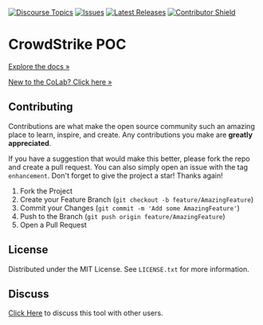 [![Discourse Topics][discourse-shield]][discourse-url]
[![Issues][issues-shield]][issues-url]
[![Latest Releases][release-shield]][release-url]
[![Contributor Shield][contributor-shield]][contributors-url]

[discourse-shield]:https://img.shields.io/discourse/topics?label=Discuss%20This%20Tool&server=https%3A%2F%2Fdeveloper.sailpoint.com%2Fdiscuss
[discourse-url]:https://developer.sailpoint.com/discuss/tag/workflows
[issues-shield]:https://img.shields.io/github/issues/sailpoint-oss/colab-sp-crowdstrike-poc?label=Issues
[issues-url]:https://github.com/sailpoint-oss/colab-sp-crowdstrike-poc/issues
[release-shield]: https://img.shields.io/github/v/release/sailpoint-oss/colab-sp-crowdstrike-poc?label=Current%20Release
[release-url]:https://github.com/sailpoint-oss/colab-sp-crowdstrike-poc/releases
[contributor-shield]:https://img.shields.io/github/contributors/sailpoint-oss/colab-sp-crowdstrike-poc?label=Contributors
[contributors-url]:https://github.com/sailpoint-oss/colab-sp-crowdstrike-poc/graphs/contributors

# CrowdStrike POC
[Explore the docs »](https://your-link-to-colab-topic-here)

[New to the CoLab? Click here »](https://developer.sailpoint.com/discuss/t/about-the-sailpoint-developer-community-colab/11230)

<!-- CONTRIBUTING -->
## Contributing

Contributions are what make the open source community such an amazing place to learn, inspire, and create. Any contributions you make are **greatly appreciated**.

If you have a suggestion that would make this better, please fork the repo and create a pull request. You can also simply open an issue with the tag `enhancement`.
Don't forget to give the project a star! Thanks again!

1. Fork the Project
2. Create your Feature Branch (`git checkout -b feature/AmazingFeature`)
3. Commit your Changes (`git commit -m 'Add some AmazingFeature'`)
4. Push to the Branch (`git push origin feature/AmazingFeature`)
5. Open a Pull Request

<!-- LICENSE -->
## License

Distributed under the MIT License. See `LICENSE.txt` for more information.

<!-- CONTACT -->
## Discuss
[Click Here](https://developer.sailpoint.com/dicuss/tag/{tagName}) to discuss this tool with other users.
